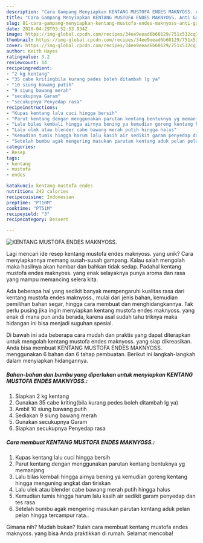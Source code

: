 ```yaml
---
description: "Cara Gampang Menyiapkan KENTANG MUSTOFA ENDES MAKNYOSS. Anti Gagal"
title: "Cara Gampang Menyiapkan KENTANG MUSTOFA ENDES MAKNYOSS. Anti Gagal"
slug: 81-cara-gampang-menyiapkan-kentang-mustofa-endes-maknyoss-anti-gagal
date: 2020-04-29T03:52:53.934Z
image: https://img-global.cpcdn.com/recipes/34ee9eead6b60129/751x532cq70/kentang-mustofa-endes-maknyoss-foto-resep-utama.jpg
thumbnail: https://img-global.cpcdn.com/recipes/34ee9eead6b60129/751x532cq70/kentang-mustofa-endes-maknyoss-foto-resep-utama.jpg
cover: https://img-global.cpcdn.com/recipes/34ee9eead6b60129/751x532cq70/kentang-mustofa-endes-maknyoss-foto-resep-utama.jpg
author: Keith Hayes
ratingvalue: 3.2
reviewcount: 14
recipeingredient:
- "2 kg kentang"
- "35 cabe kritingbila kurang pedes boleh ditambah lg ya"
- "10 siung bawang putih"
- "9 siung bawang merah"
- "secukupnya Garam"
- "secukupnya Penyedap rasa"
recipeinstructions:
- "Kupas kentang lalu cuci hingga bersih"
- "Parut kentang dengan menggunakan parutan kentang bentuknya yg memanjang"
- "Lalu bilas kembali hingga airnya bening ya kemudian goreng kentang hingga menguning angkat dan tiriskan"
- "Lalu ulek atau blender cabe bawang merah putih hingga halus"
- "Kemudian tumis hingga harum lalu kasih air sedikit garam penyedap dan tes rasa"
- "Setelah bumbu agak mengering masukan parutan kentang aduk pelan pelan hingga tercampur rata.."
categories:
- Resep
tags:
- kentang
- mustofa
- endes

katakunci: kentang mustofa endes 
nutrition: 242 calories
recipecuisine: Indonesian
preptime: "PT10M"
cooktime: "PT51M"
recipeyield: "3"
recipecategory: Dessert

---
```



![KENTANG MUSTOFA ENDES MAKNYOSS.](https://img-global.cpcdn.com/recipes/34ee9eead6b60129/751x532cq70/kentang-mustofa-endes-maknyoss-foto-resep-utama.jpg)

Lagi mencari ide resep kentang mustofa endes maknyoss. yang unik? Cara menyiapkannya memang susah-susah gampang. Kalau salah mengolah maka hasilnya akan hambar dan bahkan tidak sedap. Padahal kentang mustofa endes maknyoss. yang enak selayaknya punya aroma dan rasa yang mampu memancing selera kita.

Ada beberapa hal yang sedikit banyak mempengaruhi kualitas rasa dari kentang mustofa endes maknyoss., mulai dari jenis bahan, kemudian pemilihan bahan segar, hingga cara membuat dan menghidangkannya. Tak perlu pusing jika ingin menyiapkan kentang mustofa endes maknyoss. yang enak di mana pun anda berada, karena asal sudah tahu triknya maka hidangan ini bisa menjadi suguhan spesial.




Di bawah ini ada beberapa cara mudah dan praktis yang dapat diterapkan untuk mengolah kentang mustofa endes maknyoss. yang siap dikreasikan. Anda bisa membuat KENTANG MUSTOFA ENDES MAKNYOSS. menggunakan 6 bahan dan 6 tahap pembuatan. Berikut ini langkah-langkah dalam menyiapkan hidangannya.

<!--inarticleads1-->

##### Bahan-bahan dan bumbu yang diperlukan untuk menyiapkan KENTANG MUSTOFA ENDES MAKNYOSS.:

1. Siapkan 2 kg kentang
1. Gunakan 35 cabe kriting(bila kurang pedes boleh ditambah lg ya)
1. Ambil 10 siung bawang putih
1. Sediakan 9 siung bawang merah
1. Gunakan secukupnya Garam
1. Siapkan secukupnya Penyedap rasa




<!--inarticleads2-->

##### Cara membuat KENTANG MUSTOFA ENDES MAKNYOSS.:

1. Kupas kentang lalu cuci hingga bersih
1. Parut kentang dengan menggunakan parutan kentang bentuknya yg memanjang
1. Lalu bilas kembali hingga airnya bening ya kemudian goreng kentang hingga menguning angkat dan tiriskan
1. Lalu ulek atau blender cabe bawang merah putih hingga halus
1. Kemudian tumis hingga harum lalu kasih air sedikit garam penyedap dan tes rasa
1. Setelah bumbu agak mengering masukan parutan kentang aduk pelan pelan hingga tercampur rata..




Gimana nih? Mudah bukan? Itulah cara membuat kentang mustofa endes maknyoss. yang bisa Anda praktikkan di rumah. Selamat mencoba!
